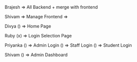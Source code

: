 
Brajesh
    => All Backend + merge with frontend

Shivam 
    => Manage Frontend
    =>

Divya
()    => Home Page

Ruby
(x)    => Login Selection Page

Priyanka
()    => Admin Login
()    => Staff Login
()    => Student Login

Shivam
()    => Admin Dashboard
